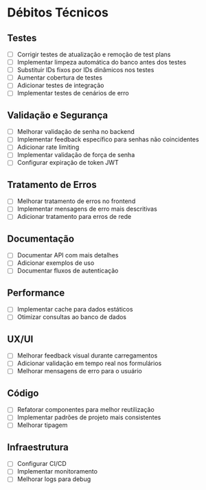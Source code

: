 # Débitos Técnicos

## Testes
- [ ] Corrigir testes de atualização e remoção de test plans
- [ ] Implementar limpeza automática do banco antes dos testes
- [ ] Substituir IDs fixos por IDs dinâmicos nos testes
- [ ] Aumentar cobertura de testes
- [ ] Adicionar testes de integração
- [ ] Implementar testes de cenários de erro

## Validação e Segurança
- [ ] Melhorar validação de senha no backend
- [ ] Implementar feedback específico para senhas não coincidentes
- [ ] Adicionar rate limiting
- [ ] Implementar validação de força de senha
- [ ] Configurar expiração de token JWT

## Tratamento de Erros
- [ ] Melhorar tratamento de erros no frontend
- [ ] Implementar mensagens de erro mais descritivas
- [ ] Adicionar tratamento para erros de rede

## Documentação
- [ ] Documentar API com mais detalhes
- [ ] Adicionar exemplos de uso
- [ ] Documentar fluxos de autenticação

## Performance
- [ ] Implementar cache para dados estáticos
- [ ] Otimizar consultas ao banco de dados

## UX/UI
- [ ] Melhorar feedback visual durante carregamentos
- [ ] Adicionar validação em tempo real nos formulários
- [ ] Melhorar mensagens de erro para o usuário

## Código
- [ ] Refatorar componentes para melhor reutilização
- [ ] Implementar padrões de projeto mais consistentes
- [ ] Melhorar tipagem

## Infraestrutura
- [ ] Configurar CI/CD
- [ ] Implementar monitoramento
- [ ] Melhorar logs para debug 